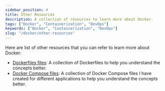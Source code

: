 ```yaml
---
sidebar_position: 4
title: Other Resources
description: A collection of resources to learn more about Docker.
tags: ["Docker", "Containerization", "DevOps"]
keywords: ["Docker", "Containerization", "DevOps"]
slug: "/docker/other-resources"
---
```


Here are list of other resources that you can refer to learn more about Docker:

- [Dockerfiles files](https://github.com/Pradumnasaraf/DevOps/tree/main/docs/docker/dockerfiles): A collection of Dockerfiles to help you understand the concepts better.
- [Docker Compose files](https://github.com/Pradumnasaraf/DevOps/tree/main/docs/docker/docker-compose): A collection of Docker Compose files I have created for different applications to help you understand the concepts better.